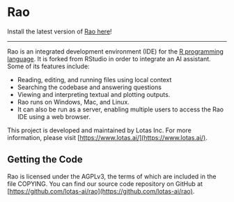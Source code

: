 Rao
=============================================================================

Install the latest version of [Rao here](https://www.lotas.ai/)!

-----------------------------------------------------------------------------

Rao is an integrated development environment (IDE) for the 
[R programming language](https://www.r-project.org). It is forked from RStudio
in order to integrate an AI assistant. Some of its features include:

- Reading, editing, and running files using local context
- Searching the codebase and answering questions
- Viewing and interpreting textual and plotting outputs.
- Rao runs on Windows, Mac, and Linux.
- It can also be run as a server, enabling multiple users to access the Rao
  IDE using a web browser.

This project is developed and maintained by Lotas Inc. For more information,
please visit [https://www.lotas.ai/](https://www.lotas.ai/).

Getting the Code
-----------------------------------------------------------------------------

Rao is licensed under the AGPLv3, the terms of which are included in
the file COPYING. You can find our source code repository on GitHub at [https://github.com/lotas-ai/rao](https://github.com/lotas-ai/rao).
